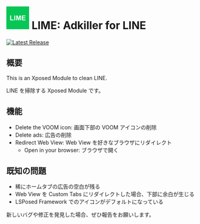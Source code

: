 # <img src="app/src/main/ic_launcher-playstore.png" width="60px"> LIME: Adkiller for LINE

[![Latest Release](https://img.shields.io/github/v/release/Chipppppppppp/ComfortableTabs?label=latest)](https://github.com/Chipppppppppp/ComfortableTabs/releases)

## 概要

This is an Xposed Module to clean LINE. 

LINE を掃除する Xposed Module です。

## 機能

- Delete the VOOM icon: 画面下部の VOOM アイコンの削除
- Delete ads: 広告の削除
- Redirect Web View: Web View を好きなブラウザにリダイレクト
  - Open in your browser: ブラウザで開く

## 既知の問題

- 稀にホームタブの広告の空白が残る
- Web View を Custom Tabs にリダイレクトした場合、下部に余白が生じる
- LSPosed Framework でのアイコンがデフォルトになっている

新しいバグや修正を発見した場合、ぜひ報告をお願いします。
